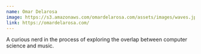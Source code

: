 ```yaml
---
name: Omar Delarosa
image: https://s3.amazonaws.com/omardelarosa.com/assets/images/waves.jpg
link: https://omardelarosa.com/
---
```


A curious nerd in the process of exploring the overlap between computer science and music.
